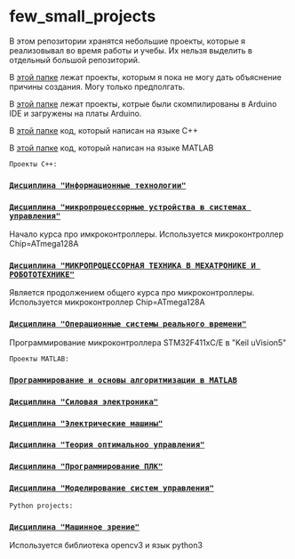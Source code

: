 # few_small_projects
 В этом репозитории хранятся небольшие проекты, которые я реализовывал во время работы и учебы. Их нельзя выделить в отдельный большой репозиторий.

В [этой папке](whithout_explanation) лежат проекты, которым я пока не могу дать объяснение причины создания. Могу только предполгать.

В [этой папке](arduino_board/README.md) лежат проекты, котрые были скомпилированы в Arduino IDE и загружены на платы Arduino.

В [этой папке](C++code/) код, который написан на языке C++

В [этой папке](matlab/) код, который написан на языке MATLAB

	Проекты C++:

### [`Дисциплина "Информационные технологии"`](C++code/cproj_IT/README.md)

### [`Дисциплина "микропроцессорные устройства в системах управления"`](C++code/MBCS/README.md)

Начало курса про имкроконтроллеры. Используется микроконтроллер Chip=ATmega128A

### [`Дисциплина "МИКРОПРОЦЕССОРНАЯ ТЕХНИКА В МЕХАТРОНИКЕ И РОБОТОТЕХНИКЕ"`](C++code/MTinM&R/README.md)

Является продолжением общего курса про микроконтроллеры. Используется микроконтроллер Chip=ATmega128A

### [`Дисциплина "Операционные системы реального времени"`](C++code/RTOS/README.md)

Программирование микроконтроллера STM32F411xC/E в "Keil uVision5" 

	Проекты MATLAB:

### [`Программирование и основы алгоритмизации в MATLAB`](matlab/P&BoA/README.md)

### [`Дисциплина "Силовая электроника"`](matlab/power_electronic/README.md)

### [`Дисциплина "Электрические машины"`](matlab/electrical_machines/README.md)

### [`Дисциплина "Теория оптимальноо управления"`](matlab/optimal_control_theory/README.md)

### [`Дисциплина "Программирование ПЛК"`](matlab/programmable_logic_controllers/README.md)

### [`Дисциплина "Моделирование систем управления"`](matlab/SCS/README.md)

	Python projects:

### [`Дисциплина "Машинное зрение"`](python/machine_vision/README.md)

Используется библиотека opencv3 и язык python3